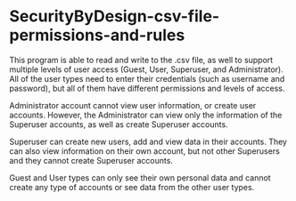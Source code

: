 # SecurityByDesign-csv-file-permissions-and-rules

This program is able to read and write to the .csv file, as well to support multiple levels of user access (Guest, User, Superuser, and Administrator).
All of the user types need to enter their credentials (such as username and password), but all of them have different permissions and levels of access. 

Administrator account cannot view user information, or create user accounts. However, the Administrator can view only the information of the Superuser accounts, as well as create Superuser accounts.

Superuser can create new users, add and view data in their accounts. They can also view information on their own account, but not other Superusers and they cannot create Superuser accounts. 

Guest and User types can only see their own personal data and cannot create any type of accounts or see data from the other user types.

